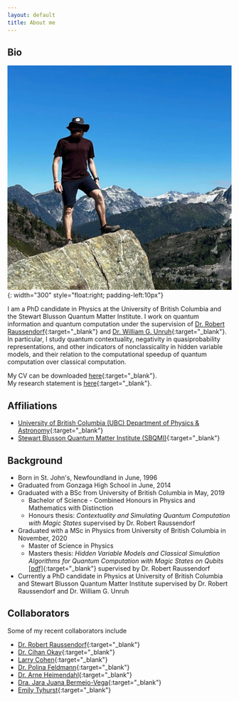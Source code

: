 ```yaml
---
layout: default
title: About me
---
```


## Bio
![Brandywine](/files/photos/CoverPhoto.JPG){: width="300" style="float:right; padding-left:10px"}

I am a PhD candidate in Physics at the University of British Columbia and the Stewart Blusson Quantum Matter Institute. I work on quantum information and quantum computation under the supervision of [Dr. Robert Raussendorf](https://g.co/kgs/h9wh4n){:target="_blank"} and [Dr. William G. Unruh](https://g.co/kgs/P5QevA){:target="_blank"}. In particular, I study quantum contextuality, negativity in quasiprobability representations, and other indicators of nonclassicality in hidden variable models, and their relation to the computational speedup of quantum computation over classical computation.

My CV can be downloaded [here](/files/cv.pdf){:target="_blank"}.<br>
My research statement is [here](/files/ResearchStatement.pdf){:target="_blank"}.

## Affiliations
- [University of British Columbia (UBC) Department of Physics & Astronomy](https://phas.ubc.ca/){:target="_blank"}
- [Stewart Blusson Quantum Matter Institute (SBQMI)](https://qmi.ubc.ca/){:target="_blank"}

## Background
- Born in St. John's, Newfoundland in June, 1996
- Graduated from Gonzaga High School in June, 2014
- Graduated with a BSc from University of British Columbia in May, 2019
  - Bachelor of Science - Combined Honours in Physics and Mathematics with Distinction
  - Honours thesis: *Contextuality and Simulating Quantum Computation with Magic States* supervised by Dr. Robert Raussendorf
- Graduated with a MSc in Physics from University of British Columbia in November, 2020
  - Master of Science in Physics
  - Masters thesis: *Hidden Variable Models and Classical Simulation Algorithms for Quantum Computation with Magic States on Qubits* [[pdf]](/files/papers/ubc_2020_november_zurel_michael.pdf){:target="_blank"} supervised by Dr. Robert Raussendorf
- Currently a PhD candidate in Physics at University of British Columbia and Stewart Blusson Quantum Matter Institute supervised by Dr. Robert Raussendorf and Dr. William G. Unruh

## Collaborators
Some of my recent collaborators include
- [Dr. Robert Raussendorf](https://g.co/kgs/h9wh4n){:target="_blank"}
- [Dr. Cihan Okay](http://cihan.okay.bilkent.edu.tr/){:target="_blank"}
- [Larry Cohen](https://www.linkedin.com/in/lawrence-cohen-00950a231/){:target="_blank"}
- [Dr. Polina Feldmann](https://www.researchgate.net/scientific-contributions/Polina-Feldmann-2165463528){:target="_blank"}
- [Dr. Arne Heimendahl](https://www.mi.uni-koeln.de/opt/arne-heimendahl/){:target="_blank"}
- [Dra. Jara Juana Bermejo-Vega](https://scholar.google.com/citations?user=bcI03DIAAAAJ&hl=en&inst=17001591832933267808&oi=ao){:target="_blank"}
- [Emily Tyhurst](https://www.physics.utoronto.ca/~etyhurst/){:target="_blank"}
